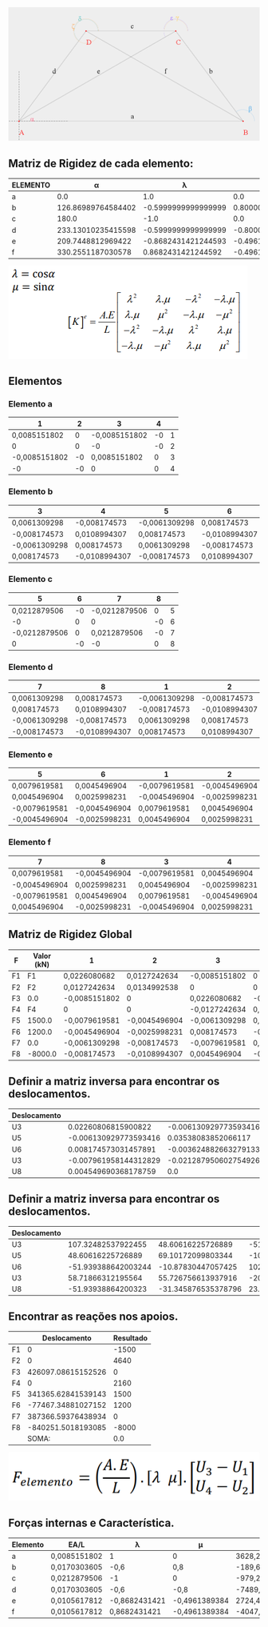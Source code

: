 ![a1 solved](img/ex1.png)

## Matriz de Rigidez de cada elemento:
|ELEMENTO|α|λ|μ|λ²|μ²|λ.μ|A[m²]|L[m]|E[kgf/mm²]|EA/L|
|---|---|---|---|---|---|---|---|---|---|---|
|a|0.0|1.0|0.0|1.0|0.0|0.0|0.0020268299163899908|5000.0|21006.153926|0.00851518024110197|
|b|126.86989764584402|-0.5999999999999999|0.8000000000000002|0.3599999999999998|0.6400000000000002|-0.48|0.0020268299163899908|2500.0|21006.153926|0.01703036048220394|
|c|180.0|-1.0|0.0|1.0|0.0|-0.0|0.0020268299163899908|2000.0|21006.153926|0.021287950602754926|
|d|233.13010235415598|-0.5999999999999999|-0.8000000000000002|0.3599999999999998|0.6400000000000002|0.48|0.0020268299163899908|2500.0|21006.153926|0.01703036048220394|
|e|209.7448812969422|-0.8682431421244593|-0.4961389383568336|0.753846153846154|0.24615384615384592|0.4307692307692306|0.0020268299163899908|4031.128874149275|21006.153926|0.010561781211843549|
|f|330.2551187030578|0.8682431421244592|-0.49613893835683376|0.7538461538461538|0.24615384615384608|-0.4307692307692307|0.0020268299163899908|4031.128874149275|21006.153926|0.010561781211843549|
![elements Stiffness Matrix](img/elementStiffnessMatrix.png)
## Elementos
### Elemento a
|1|2|3|4| |
|---|---|---|---|---|
|0,0085151802|0|-0,0085151802|-0|1|
|0|0|-0|-0|2|
|-0,0085151802|-0|0,0085151802|0|3|
|-0|-0|0|0|4|

### Elemento b
|3|4|5|6| |
|---|---|---|---|---|
|0,0061309298|-0,008174573|-0,0061309298|0,008174573|3|
|-0,008174573|0,0108994307|0,008174573|-0,0108994307|4|
|-0,0061309298|0,008174573|0,0061309298|-0,008174573|5|
|0,008174573|-0,0108994307|-0,008174573|0,0108994307|6|

### Elemento c
|5|6|7|8| |
|---|---|---|---|---|
|0,0212879506|-0|-0,0212879506|0|5|
|-0|0|0|-0|6|
|-0,0212879506|0|0,0212879506|-0|7|
|0|-0|-0|0|8|

### Elemento d
|7|8|1|2| |
|---|---|---|---|---|
|0,0061309298|0,008174573|-0,0061309298|-0,008174573|7|
|0,008174573|0,0108994307|-0,008174573|-0,0108994307|8|
|-0,0061309298|-0,008174573|0,0061309298|0,008174573|1|
|-0,008174573|-0,0108994307|0,008174573|0,0108994307|2|

### Elemento e
|5|6|1|2| |
|---|---|---|---|---|
|0,0079619581|0,0045496904|-0,0079619581|-0,0045496904|5|
|0,0045496904|0,0025998231|-0,0045496904|-0,0025998231|6|
|-0,0079619581|-0,0045496904|0,0079619581|0,0045496904|1|
|-0,0045496904|-0,0025998231|0,0045496904|0,0025998231|2|

### Elemento f
|7|8|3|4| |
|---|---|---|---|---|
|0,0079619581|-0,0045496904|-0,0079619581|0,0045496904|7|
|-0,0045496904|0,0025998231|0,0045496904|-0,0025998231|8|
|-0,0079619581|0,0045496904|0,0079619581|-0,0045496904|3|
|0,0045496904|-0,0025998231|-0,0045496904|0,0025998231|4|

## Matriz de Rigidez Global
|F|Valor (kN)|1|2|3|4|5|6|7|8||
|---|---|---|---|---|---|---|---|---|---|---|
|F1|F1|0,0226080682|0,0127242634|-0,0085151802|0|-0,0079619581|-0,0045496904|-0,0061309298|-0,008174573|1|
|F2|F2|0,0127242634|0,0134992538|0|0|-0,0045496904|-0,0025998231|-0,008174573|-0,0108994307|2|
|F3|0.0|-0,0085151802|0|0,0226080682|-0,0127242634|-0,0061309298|0,008174573|-0,0079619581|0,0045496904|3|
|F4|F4|0|0|-0,0127242634|0,0134992538|0,008174573|-0,0108994307|0,0045496904|-0,0025998231|4|
|F5|1500.0|-0,0079619581|-0,0045496904|-0,0061309298|0,008174573|0,0353808385|-0,0036248827|-0,0212879506|0|5|
|F6|1200.0|-0,0045496904|-0,0025998231|0,008174573|-0,0108994307|-0,0036248827|0,0134992538|0|0|6|
|F7|0.0|-0,0061309298|-0,008174573|-0,0079619581|0,0045496904|-0,0212879506|0|0,0353808385|0,0036248827|7|
|F8|-8000.0|-0,008174573|-0,0108994307|0,0045496904|-0,0025998231|0|0|0,0036248827|0,0134992538|8|
## Definir a matriz inversa para encontrar os deslocamentos.
|Deslocamento| | | | | |Forças|
|---|---|---|---|---|---|---|
|U3|0.02260806815900822|-0.006130929773593416|0.008174573031457891|-0.007961958144312829|0.004549690368178759|0.0|
|U5|-0.006130929773593416|0.03538083852066117|-0.0036248826632791333|-0.021287950602754926|0.0|1500.0|
|U6|0.008174573031457891|-0.0036248826632791333|0.013499253776141244|0.0|0.0|1200.0|
|U3|-0.007961958144312829|-0.021287950602754926|0.0|0.03538083852066117|0.0036248826632791324|0.0|
|U8|0.004549690368178759|0.0|0.0|0.0036248826632791324|0.013499253776141244|-8000.0|
## Definir a matriz inversa para encontrar os deslocamentos.
|Deslocamento| | | | | |Forças|Mult. Matrizes|
|---|---|---|---|---|---|---|---|
|U3|107.32482537922455|48.60616225726889|-51.939388642003244|58.71866312195563|-51.93938864200323|0.0|426097.08615152526|
|U5|48.60616225726889|69.10172099803344|-10.878304470574252|55.726756613937916|-31.345876535378792|1500.0|341365.62841539143|
|U6|-51.939388642003244|-10.87830447057425|102.60935688387497|-20.593512106624427|23.035140045632513|1200.0|-77467.34881027152|
|U3|58.71866312195564|55.726756613937916|-20.59351210662443|79.21422186272018|-41.06108417142897|0.0|387366.59376438934|
|U8|-51.93938864200323|-31.345876535378796|23.035140045632517|-41.061084171428966|102.60935688387492|-8000.0|-840251.5018193085|
## Encontrar as reações nos apoios.
| |Deslocamento|Resultado|
|---|---|---|
|F1|0|-1500|-1500|-1500|-1500|-1500|-1500|-1500|-1500|
|F2|0|4640|4640|4640|4640|4640|4640|4640|4640|
|F3|426097.08615152526|0|0|0|0|0|0|0|0|
|F4|0|2160|2160|2160|2160|2160|2160|2160|2160|
|F5|341365.62841539143|1500|1500|1500|1500|1500|1500|1500|1500|
|F6|-77467.34881027152|1200|1200|1200|1200|1200|1200|1200|1200|
|F7|387366.59376438934|0|0|0|0|0|0|0|0|
|F8|-840251.5018193085|-8000|-8000|-8000|-8000|-8000|-8000|-8000|-8000|
| |SOMA:|0.0
![elements Internal Forces](img/elementInternalForces.png)
## Forças internas e Característica.
|Elemento|EA/L|λ|μ|Força|Característica|
|---|---|---|---|---|---|
|a|0,0085151802|1|0|3628,2934887886|TRAÇÃO|
|b|0,0170303605|-0,6|0,8|-189,6331390143|COMPRESSÃO|
|c|0,0212879506|-1|0|-979,2662780285|COMPRESSÃO|
|d|0,0170303605|-0,6|-0,8|-7489,6331390143|COMPRESSÃO|
|e|0,0105617812|-0,8682431421|-0,4961389384|2724,4515733599|TRAÇÃO|
|f|0,0105617812|0,8682431421|-0,4961389384|-4047,8449352108|COMPRESSÃO|
